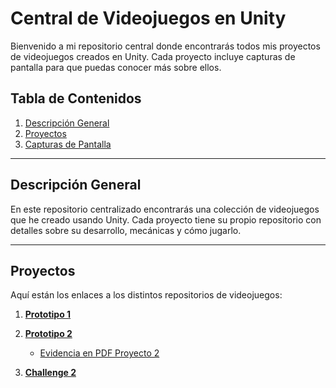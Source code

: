# Central de Videojuegos en Unity

Bienvenido a mi repositorio central donde encontrarás todos mis proyectos de videojuegos creados en Unity. Cada proyecto incluye capturas de pantalla para que puedas conocer más sobre ellos.

## Tabla de Contenidos

1. [Descripción General](#descripción-general)
2. [Proyectos](#proyectos)
3. [Capturas de Pantalla](#capturas-de-pantalla)

---

## Descripción General

En este repositorio centralizado encontrarás una colección de videojuegos que he creado usando Unity. Cada proyecto tiene su propio repositorio con detalles sobre su desarrollo, mecánicas y cómo jugarlo.

---

## Proyectos

Aquí están los enlaces a los distintos repositorios de videojuegos:

1. **[Prototipo 1](https://github.com/CrecacionDeVideojuegosGIDS4102/Prototipo1)**

2. **[Prototipo 2](https://github.com/CrecacionDeVideojuegosGIDS4102/Prototipo2)**
   - [Evidencia en PDF Proyecto 2](https://drive.google.com/file/d/1DFlx3yRqNCQM233JDh7TbiQazZIp7Ehh/view?usp=drive_link)

3. **[Challenge 2](https://github.com/CrecacionDeVideojuegosGIDS4102/Challenge02)**
